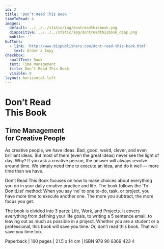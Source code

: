 ```yaml
---
id: 2
title: 'Don’t Read This Book '
timeToRead: 4
images:
  default: ../../../static/img/dontreadthisbook.png
  diapositive: ../../../static/img/dontreadthisbook_diap.png
  mobile: ''
buttons:
  - link: 'http://www.bispublishers.com/dont-read-this-book.html'
    text: Order a Copy
checkbox:
  smallText: Book
  text: Time Management
  title: Don’t Read This Book
  visible: 0
layout: horizontal-left
---
```

# Don’t Read<br/>This Book

## Time Management<br/>for Creative People

As creative people, we have ideas. Bad, good, weird, clever, and even brilliant ideas. But most of them (even the great ideas) never see the light of day. Why? If you ask a creative person, the answer will always revolve around time. We simply need time to execute an idea, and do it well — more time than we have.

Don’t Read This Book focuses on how to make choices about everything you do in your daily creative practice and life. The book follows the ‘To-Don’tList’ method: When you say ‘no’ to one to-do, task, or project, you have more time to execute another one. The more you subtract, the more focus you get.

The book is divided into 3 parts: Life, Work, and Projects. It covers everything from defining your life goals, to writing a 5 sentence email, to leaving out as much as possible in a project. Whether you are a student or a professional, this book will save you time. Or, don’t read this book. That will save you time too. 

Paperback | 160 pages | 21.5 x 14 cm | ISBN 978 90 6369 423 4
